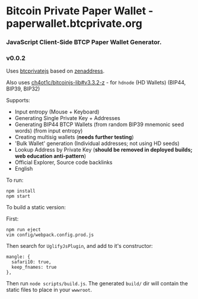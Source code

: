 # Bitcoin Private Paper Wallet - paperwallet.btcprivate.org

### JavaScript Client-Side BTCP Paper Wallet Generator.
### v0.0.2

Uses [btcprivatejs](https://github.com/BTCPrivate/btcprivatejs) based on [zenaddress](https://github.com/ZencashOfficial/zenaddress).

Also uses [ch4ot1c/bitcoinjs-lib#v3.3.2-z](https://github.com/ch4ot1c/bitcoinjs-lib/releases/tag/v3.3.2-z) - for `hdnode` (HD Wallets) (BIP44, BIP39, BIP32)


Supports:
- Input entropy (Mouse + Keyboard)
- Generating Single Private Key + Addresses
- Generating BIP44 BTCP Wallets (from random BIP39 mnemonic seed words) (from input entropy)
- Creating multisig wallets (**needs further testing**)
- 'Bulk Wallet' generation (Individual addresses; not using HD seeds)
- Lookup Address by Private Key (**should be removed in deployed builds; web education anti-pattern**)
- Official Explorer, Source code backlinks
- English

To run:

```
npm install
npm start
```

To build a static version:

First:
```
npm run eject
vim config/webpack.config.prod.js
```

Then search for `UglifyJsPlugin`, and add to it's constructor:
```
mangle: {
  safari10: true,
  keep_fnames: true
},
```

Then run `node scripts/build.js`. The generated `build/` dir will contain the static files to place in your `wwwroot`.


